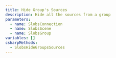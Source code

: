 ```yaml
---
title: Hide Group's Sources
description: Hide all the sources from a group
parameters:
  - name: SlobsConnection
  - name: SlobsScene
  - name: SlobsGroup
variables: []
csharpMethods:
  - SlobsHideGroupsSources
---
```


